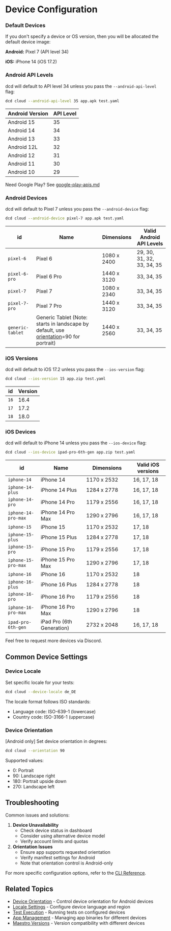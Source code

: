 # Device Configuration

### Default Devices

If you don't specify a device or OS version, then you will be allocated the default device image:

**Android:** Pixel 7 (API level 34)

**iOS:** iPhone 14 (iOS 17.2)

### Android API Levels

dcd will default to API level 34 unless you pass the `--android-api-level` flag:

```bash
dcd cloud --android-api-level 35 app.apk test.yaml
```

| Android Version | API Level |
| --------------- | --------- |
| Android 15      | 35        |
| Android 14      | 34        |
| Android 13      | 33        |
| Android 12L     | 32        |
| Android 12      | 31        |
| Android 11      | 30        |
| Android 10      | 29        |

Need Google Play? See [google-play-apis.md](../reference/google-play-apis.md)

### Android Devices

dcd will default to Pixel 7 unless you pass the `--android-device` flag:

```bash
dcd cloud --android-device pixel-7 app.apk test.yaml
```

| id               | Name                                                                                                                 | Dimensions  | Valid Android API Levels   |
| ---------------- | -------------------------------------------------------------------------------------------------------------------- | ----------- | -------------------------- |
| `pixel-6`        | Pixel 6                                                                                                              | 1080 x 2400 | 29, 30, 31, 32, 33, 34, 35 |
| `pixel-6-pro`    | Pixel 6 Pro                                                                                                          | 1440 x 3120 | 33, 34, 35                 |
| `pixel-7`        | Pixel 7                                                                                                              | 1080 x 2340 | 33, 34, 35                 |
| `pixel-7-pro`    | Pixel 7 Pro                                                                                                          | 1440 x 3120 | 33, 34, 35                 |
| `generic-tablet` | Generic Tablet (Note: starts in landscape by default, use [orientation](../features/orientation.md)=90 for portrait) | 1440 x 2560 | 33, 34, 35                 |

### iOS Versions

dcd will default to iOS 17.2 unless you pass the `--ios-version` flag:

```bash
dcd cloud --ios-version 15 app.zip test.yaml
```

| id   | Version |
| ---- | ------- |
| `16` | 16.4    |
| `17` | 17.2    |
| `18` | 18.0    |

### iOS Devices

dcd will default to iPhone 14 unless you pass the `--ios-device` flag:

```bash
dcd cloud --ios-device ipad-pro-6th-gen app.zip test.yaml
```

<table><thead><tr><th>id</th><th>Name</th><th width="131">Dimensions</th><th>Valid iOS versions</th></tr></thead><tbody><tr><td><code>iphone-14</code></td><td>iPhone 14</td><td>1170 x 2532</td><td>16, 17, 18</td></tr><tr><td><code>iphone-14-plus</code></td><td>iPhone 14 Plus</td><td>1284 x 2778</td><td>16, 17, 18</td></tr><tr><td><code>iphone-14-pro</code></td><td>iPhone 14 Pro</td><td>1179 x 2556</td><td>16, 17, 18</td></tr><tr><td><code>iphone-14-pro-max</code></td><td>iPhone 14 Pro Max</td><td>1290 x 2796</td><td>16, 17, 18</td></tr><tr><td><code>iphone-15</code></td><td>iPhone 15</td><td>1170 x 2532</td><td>17, 18</td></tr><tr><td><code>iphone-15-plus</code></td><td>iPhone 15 Plus</td><td>1284 x 2778</td><td>17, 18</td></tr><tr><td><code>iphone-15-pro</code></td><td>iPhone 15 Pro</td><td>1179 x 2556</td><td>17, 18</td></tr><tr><td><code>iphone-15-pro-max</code></td><td>iPhone 15 Pro Max</td><td>1290 x 2796</td><td>17, 18</td></tr><tr><td><code>iphone-16</code></td><td>iPhone 16</td><td>1170 x 2532</td><td>18</td></tr><tr><td><code>iphone-16-plus</code></td><td>iPhone 16 Plus</td><td>1284 x 2778</td><td>18</td></tr><tr><td><code>iphone-16-pro</code></td><td>iPhone 16 Pro</td><td>1179 x 2556</td><td>18</td></tr><tr><td><code>iphone-16-pro-max</code></td><td>iPhone 16 Pro Max</td><td>1290 x 2796</td><td>18</td></tr><tr><td><code>ipad-pro-6th-gen</code></td><td>iPad Pro (6th Generation)</td><td>2732 x 2048</td><td>16, 17, 18</td></tr></tbody></table>

Feel free to request more devices via Discord.

## Common Device Settings

### Device Locale

Set specific locale for your tests:

```bash
dcd cloud --device-locale de_DE
```

The locale format follows ISO standards:

* Language code: ISO-639-1 (lowercase)
* Country code: ISO-3166-1 (uppercase)

### Device Orientation

\[Android only] Set device orientation in degrees:

```bash
dcd cloud --orientation 90
```

Supported values:

* 0: Portrait
* 90: Landscape right
* 180: Portrait upside down
* 270: Landscape left



## Troubleshooting

Common issues and solutions:

1. **Device Unavailability**
   * Check device status in dashboard
   * Consider using alternative device model
   * Verify account limits and quotas
2. **Orientation Issues**
   * Ensure app supports requested orientation
   * Verify manifest settings for Android
   * Note that orientation control is Android-only

For more specific configuration options, refer to the [CLI Reference](../reference/cli.md).

## Related Topics

* [Device Orientation](../features/orientation.md) - Control device orientation for Android devices
* [Locale Settings](../features/locale-settings.md) - Configure device language and region
* [Test Execution](../features/test-execution.md) - Running tests on configured devices
* [App Management](../features/app-management.md) - Managing app binaries for different devices
* [Maestro Versions](../features/maestro-versions.md) - Version compatibility with different devices
